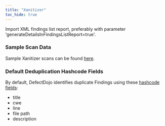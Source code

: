 ```yaml
---
title: "Xanitizer"
toc_hide: true
---
```

Import XML findings list report, preferably with parameter
\'generateDetailsInFindingsListReport=true\'.

### Sample Scan Data
Sample Xanitizer scans can be found [here](https://github.com/DefectDojo/django-DefectDojo/tree/master/unittests/scans/xanitizer).

### Default Deduplication Hashcode Fields
By default, DefectDojo identifies duplicate Findings using these [hashcode fields](https://docs.defectdojo.com/en/working_with_findings/finding_deduplication/about_deduplication/):

- title
- cwe
- line
- file path
- description
